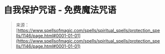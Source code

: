 <!--yml

category: 未分类

date: 2024-06-12 18:33:59

-->

# 自我保护咒语 - 免费魔法咒语

> 来源：[https://www.spellsofmagic.com/spells/spiritual_spells/protection_spells/1146/page.html#0001-01-01](https://www.spellsofmagic.com/spells/spiritual_spells/protection_spells/1146/page.html#0001-01-01)
